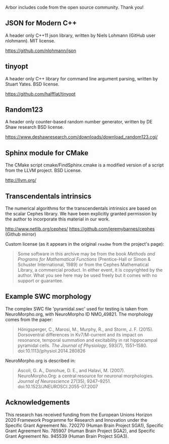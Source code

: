 Arbor includes code from the open source community. Thank you!

## JSON for Modern C++

A header only C++11 json library, written by Niels Lohmann (GitHub user nlohmann).
MIT license.

https://github.com/nlohmann/json

## tinyopt

A header only C++ library for command line argument parsing, written by Stuart Yates.
BSD license.

https://github.com/halfflat/tinyopt

##  Random123
A header only counter-based random number generator, written by DE Shaw research
BSD license.

https://www.deshawresearch.com/downloads/download_random123.cgi/

## Sphinx module for CMake

The CMake script cmake/FindSphinx.cmake is a modified version of a script from the LLVM
project.
BSD License.

http://llvm.org/

## Transcendentals intrinsics

The numerical algorithms for the transcendentals intrinsics are based on the
scalar Cephes library. We have been explicitly granted permission by the author to
incorporate this material in our work.

http://www.netlib.org/cephes/
https://github.com/jeremybarnes/cephes (Github mirror)

Custom license (as it appears in the original `readme` from the project's page):

>Some software in this archive may be from the book _Methods and
>Programs for Mathematical Functions_ (Prentice-Hall or Simon & Schuster
>International, 1989) or from the Cephes Mathematical Library, a
>commercial product. In either event, it is copyrighted by the author.
>What you see here may be used freely but it comes with no support or
>guarantee.

## Example SWC morphology

The complex SWC file 'pyramidal.swc' used for testing is taken from NeuroMorpho.org,
with NeuroMorpho ID NMO_49821. The morphology comes from the paper:

> Hönigsperger, C., Marosi, M., Murphy, R., and Storm, J. F. (2015).
> Dorsoventral differences in Kv7/M-current and its impact on resonance,
> temporal summation and excitability in rat hippocampal pyramidal cells.
> _The Journal of Physiology_, 593(7), 1551–1580. doi:10.1113/jphysiol.2014.280826

NeuroMorpho.org is described in:

> Ascoli, G. A., Donohue, D. E., and Halavi, M. (2007).
> NeuroMorpho.Org: a central resource for neuronal morphologies.
> _Journal of Neuroscience_ 27(35), 9247–9251. doi:10.1523/JNEUROSCI.2055-07.2007

## Acknowledgements

This research has received funding from the European Unions Horizon 2020 Framework Programme for Research and
Innovation under the Specific Grant Agreement No. 720270 (Human Brain Project SGA1), Specific Grant Agreement
No. 785907 (Human Brain Project SGA2), and Specific Grant Agreement No. 945539 (Human Brain Project SGA3).
